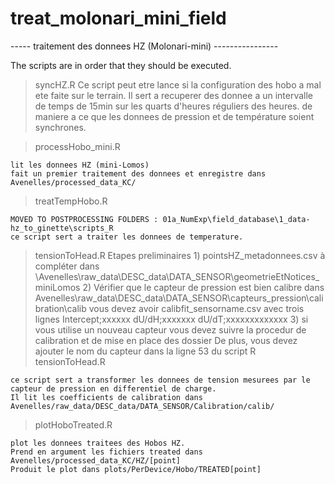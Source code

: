 # treat_molonari_mini_field
----- traitement des donnees HZ (Molonari-mini) ----------------

The scripts are in order that they should be executed.

> syncHZ.R
	Ce script peut etre lance si la configuration des hobo a mal ete faite sur le terrain.
	Il sert a recuperer des donnee a un intervalle de temps de 15min sur les quarts d'heures réguliers des heures.
	de maniere a ce que les donnees de pression et de température soient synchrones.

> processHobo_mini.R

	lit les donnees HZ (mini-Lomos)
	fait un premier traitement des donnees et enregistre dans Avenelles/processed_data_KC/

> treatTempHobo.R

	MOVED TO POSTPROCESSING FOLDERS : 01a_NumExp\field_database\1_data-hz_to_ginette\scripts_R
	ce script sert a traiter les donnees de temperature.

> tensionToHead.R
	Etapes preliminaires
	1) pointsHZ_metadonnees.csv à compléter dans \Avenelles\raw_data\DESC_data\DATA_SENSOR\geometrieEtNotices_miniLomos
	2) Vérifier que le capteur de pression est bien calibre dans Avenelles\raw_data\DESC_data\DATA_SENSOR\capteurs_pression\calibration\calib
	vous devez avoir calibfit_sensorname.csv avec trois lignes 
			Intercept;xxxxxx
			dU/dH;xxxxxxx
			dU/dT;xxxxxxxxxxxxx
	3) si vous utilise un nouveau capteur vous devez suivre la procedur de calibration et de mise en place des dossier
	De plus, vous devez ajouter le nom du capteur dans la ligne 53 du script R tensionToHead.R
	
	ce script sert a transformer les donnees de tension mesurees par le capteur de pression en differentiel de charge.
	Il lit les coefficients de calibration dans Avenelles/raw_data/DESC_data/DATA_SENSOR/Calibration/calib/

> plotHoboTreated.R

	plot les donnees traitees des Hobos HZ.
	Prend en argument les fichiers treated dans Avenelles/processed_data_KC/HZ/[point]
	Produit le plot dans plots/PerDevice/Hobo/TREATED[point]
